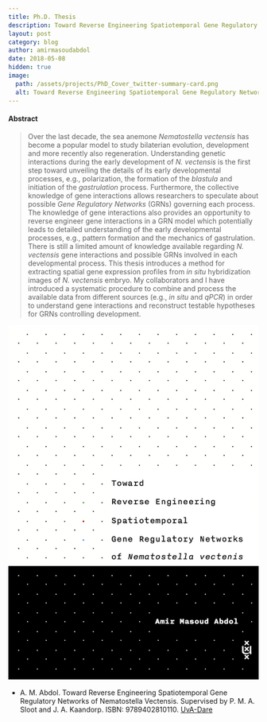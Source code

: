 ```yaml
---
title: Ph.D. Thesis
description: Toward Reverse Engineering Spatiotemporal Gene Regulatory Networks of Nematostella Vectensis
layout: post
category: blog
author: amirmasoudabdol
date: 2018-05-08
hidden: true
image:
  path: /assets/projects/PhD_Cover_twitter-summary-card.png
  alt: Toward Reverse Engineering Spatiotemporal Gene Regulatory Networks of Nematostella Vectensis
---
```



#### Abstract

> Over the last decade, the sea anemone *Nematostella vectensis* has become a popular model to study bilaterian evolution, development and more recently also regeneration. Understanding genetic interactions during the early development of *N. vectensis* is the first step toward unveiling the details of its early developmental processes, e.g., polarization, the formation of the *blastula* and initiation of the *gastrulation* process. Furthermore, the collective knowledge of gene interactions allows researchers to speculate about possible *Gene Regulatory Networks* (GRNs) governing each process. The knowledge of gene interactions also provides an opportunity to reverse engineer gene interactions in a GRN model which potentially leads to detailed understanding of the early developmental processes, e.g., pattern formation and the mechanics of gastrulation. There is still a limited amount of knowledge available regarding *N. vectensis* gene interactions and possible GRNs involved in each developmental process. This thesis introduces a method for extracting spatial gene expression profiles from *in situ* hybridization images of *N. vectensis* embryo. My collaborators and I have introduced a systematic procedure to combine and process the available data from different sources (e.g., *in situ* and *qPCR*) in order to understand gene interactions and reconstruct testable hypotheses for GRNs controlling development.

<img src="/assets/projects/PhD_Cover.png"/>

-  A. M. Abdol. Toward Reverse Engineering Spatiotemporal Gene Regulatory Networks of Nematostella Vectensis. Supervised by P. M. A. Sloot and J. A. Kaandorp. ISBN: 9789402810110. [UvA-Dare](https://hdl.handle.net/11245.1/b0077baa-217d-43f2-920e-6d602fa3a07d)